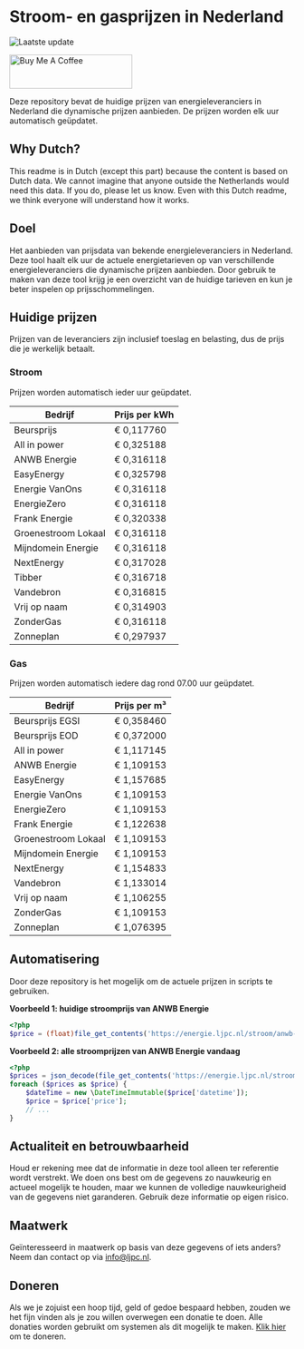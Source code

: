 # Stroom- en gasprijzen in Nederland

![Laatste update](https://img.shields.io/badge/laatste%20update-2023--06--16%2005%3A00%20CET-brightgreen)

<a href="https://www.buymeacoffee.com/Lars-" target="_blank"><img src="https://cdn.buymeacoffee.com/buttons/v2/default-orange.png" alt="Buy Me A Coffee" height="60" style="height: 60px !important;width: 217px !important;" ></a>

Deze repository bevat de huidige prijzen van energieleveranciers in Nederland die dynamische prijzen aanbieden. De prijzen worden elk uur automatisch geüpdatet.

## Why Dutch?

This readme is in Dutch (except this part) because the content is based on Dutch data. We cannot imagine that anyone outside the Netherlands would need this data. If you do, please let us know. Even with this Dutch readme, we think
everyone will understand how it works.

## Doel

Het aanbieden van prijsdata van bekende energieleveranciers in Nederland. Deze tool haalt elk uur de actuele energietarieven op van verschillende energieleveranciers die dynamische prijzen aanbieden. Door gebruik te maken van deze tool
krijg je een overzicht van de huidige tarieven en kun je beter inspelen op prijsschommelingen.

## Huidige prijzen

Prijzen van de leveranciers zijn inclusief toeslag en belasting, dus de prijs die je werkelijk betaalt.

### Stroom

Prijzen worden automatisch ieder uur geüpdatet.

 Bedrijf | Prijs per kWh 
---------|---------------
Beursprijs | € 0,117760
All in power | € 0,325188
ANWB Energie | € 0,316118
EasyEnergy | € 0,325798
Energie VanOns | € 0,316118
EnergieZero | € 0,316118
Frank Energie | € 0,320338
Groenestroom Lokaal | € 0,316118
Mijndomein Energie | € 0,316118
NextEnergy | € 0,317028
Tibber | € 0,316718
Vandebron | € 0,316815
Vrij op naam | € 0,314903
ZonderGas | € 0,316118
Zonneplan | € 0,297937


### Gas

Prijzen worden automatisch iedere dag rond 07.00 uur geüpdatet.

 Bedrijf | Prijs per m³ 
---------|--------------
Beursprijs EGSI | € 0,358460
Beursprijs EOD | € 0,372000
All in power | € 1,117145
ANWB Energie | € 1,109153
EasyEnergy | € 1,157685
Energie VanOns | € 1,109153
EnergieZero | € 1,109153
Frank Energie | € 1,122638
Groenestroom Lokaal | € 1,109153
Mijndomein Energie | € 1,109153
NextEnergy | € 1,154833
Vandebron | € 1,133014
Vrij op naam | € 1,106255
ZonderGas | € 1,109153
Zonneplan | € 1,076395


## Automatisering

Door deze repository is het mogelijk om de actuele prijzen in scripts te gebruiken.

**Voorbeeld 1: huidige stroomprijs van ANWB Energie**

```php
<?php
$price = (float)file_get_contents('https://energie.ljpc.nl/stroom/anwb-energie-nu.txt');

```

**Voorbeeld 2: alle stroomprijzen van ANWB Energie vandaag**

```php
<?php
$prices = json_decode(file_get_contents('https://energie.ljpc.nl/stroom/all-in-power-vandaag.json'),true);
foreach ($prices as $price) {
    $dateTime = new \DateTimeImmutable($price['datetime']);
    $price = $price['price'];
    // ...
}
```

## Actualiteit en betrouwbaarheid

Houd er rekening mee dat de informatie in deze tool alleen ter referentie wordt verstrekt. We doen ons best om de gegevens zo nauwkeurig en actueel mogelijk te houden, maar we kunnen de volledige nauwkeurigheid van de gegevens niet
garanderen. Gebruik deze informatie op eigen risico.

## Maatwerk

Geïnteresseerd in maatwerk op basis van deze gegevens of iets anders? Neem dan contact op
via [info@ljpc.nl](mailto:info@ljpc.nl?subject=Energie%20prijzen).

## Doneren

Als we je zojuist een hoop tijd, geld of gedoe bespaard hebben, zouden we het fijn vinden als je zou willen overwegen een
donatie te doen. Alle donaties worden gebruikt om systemen als dit mogelijk te
maken. [Klik hier](https://www.buymeacoffee.com/Lars-) om te doneren.
